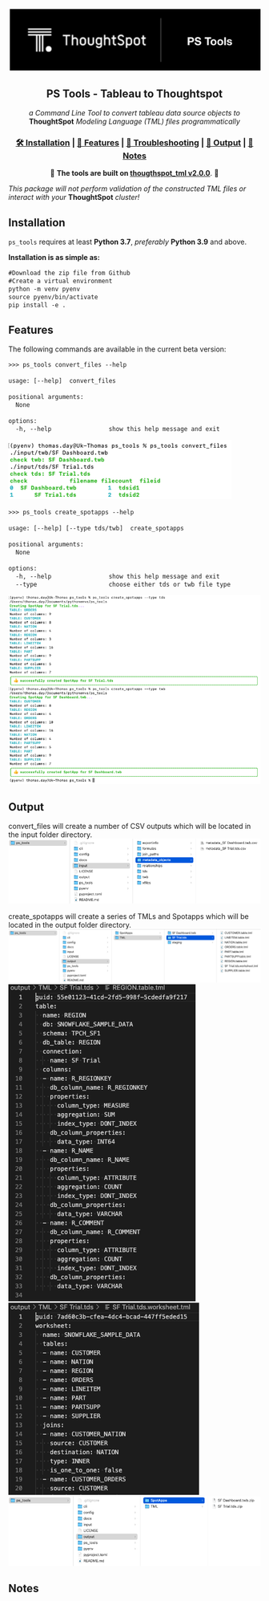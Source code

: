 ![Logo](./docs/assets/logo.png)
<div align="center">
  <h2><b>PS Tools - Tableau to Thoughtspot</b></h2>
 
  <i>a Command Line Tool to convert tableau data source objects to </i> <b>ThoughtSpot</b> <i>Modeling Language (TML) files programmatically</i>

  <h3>
    <a href="#installation">🛠 Installation</a>
    <span> | </span>
    <a href="#features">📎 Features</a>
    <span> | </span>
    <a href="#migration-to-v200">🚨 Troubleshooting</a>
    <span> | </span>
    <a href="#output">📗 Output</a>
    <span> | </span>
    <a href="#notes-on-thoughtspot-modeling-language">📝 Notes</a>
  </h3>

🚨 __The tools are built on [thougthspot_tml v2.0.0](#migration-to-v200)__. 🚨
</div>

*This package will not perform validation of the constructed TML files or interact with your* __ThoughtSpot__ *cluster!*


## Installation

`ps_tools` requires at least __Python 3.7__, *preferably* __Python 3.9__ and above.

__Installation is as simple as:__
```shell
#Download the zip file from Github
#Create a virtual environment
python -m venv pyenv
source pyenv/bin/activate
pip install -e . 
```

## Features

The following commands are available in the current beta version:


```shell
>>> ps_tools convert_files --help

usage: [--help]  convert_files

positional arguments:
  None         

options:
  -h, --help                show this help message and exit
```
![Create Spotapps](./docs/assets/convert_files.png)
```shell
>>> ps_tools create_spotapps --help

usage: [--help] [--type tds/twb]  create_spotapps

positional arguments:
  None         

options:
  -h, --help                show this help message and exit
  --type                    choose either tds or twb file type
```
![Create Spotapps](./docs/assets/create_spotapps.png)
## Output
convert_files will create a number of CSV outputs which will be located in the input folder directory.
![Create Spotapps](./docs/assets/metadata.png)

create_spotapps will create a series of TMLs and Spotapps which will be located in the output folder directory.
![Create Spotapps](./docs/assets/tmls.png)
![Create Spotapps](./docs/assets/table_tml.png)
![Create Spotapps](./docs/assets/ws_tml.png)
![Create Spotapps](./docs/assets/spotapps.png)

## Notes
